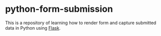 # python-form-submission

This is a repository of learning how to render form and capture submitted data in Python using [Flask](https://flask.palletsprojects.com/).
